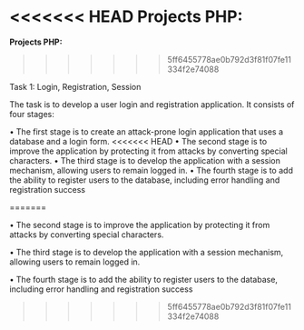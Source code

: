 <<<<<<< HEAD
﻿Projects PHP:
=======
**Projects PHP:**
>>>>>>> 5ff6455778ae0b792d3f81f07fe11334f2e74088

Task 1: Login, Registration, Session

The task is to develop a user login and registration application. It consists of four stages:

• The first stage is to create an attack-prone login application that uses a database and a login form.
<<<<<<< HEAD
• The second stage is to improve the application by protecting it from attacks by converting special characters.
• The third stage is to develop the application with a session mechanism, allowing users to remain logged in.
• The fourth stage is to add the ability to register users to the database, including error handling and registration success

=======

• The second stage is to improve the application by protecting it from attacks by converting special characters.

• The third stage is to develop the application with a session mechanism, allowing users to remain logged in.

• The fourth stage is to add the ability to register users to the database, including error handling and registration success
>>>>>>> 5ff6455778ae0b792d3f81f07fe11334f2e74088
